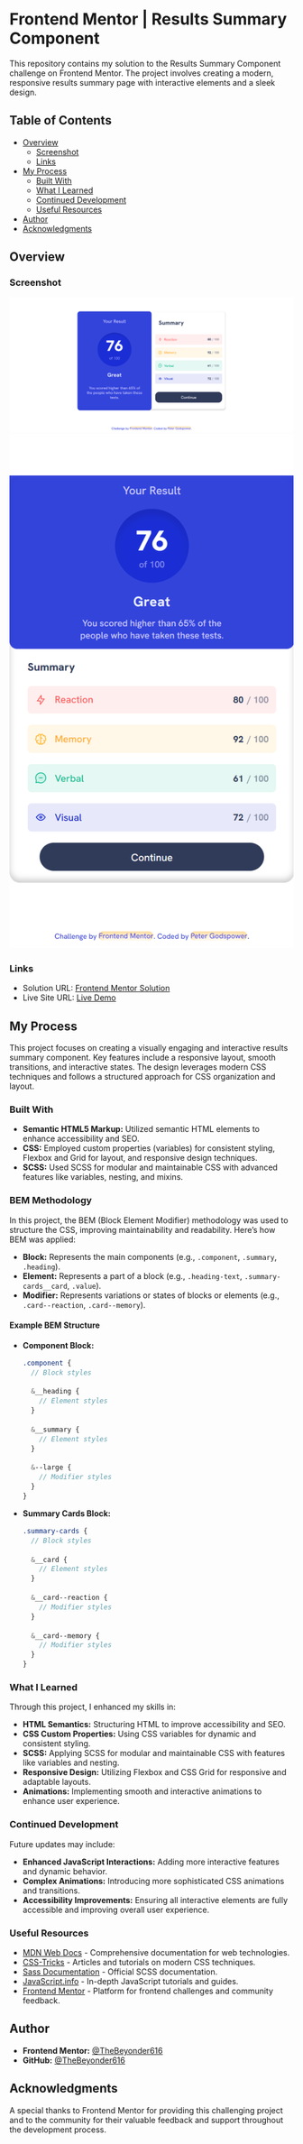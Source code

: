 # Frontend Mentor | Results Summary Component

This repository contains my solution to the Results Summary Component challenge on Frontend Mentor. The project involves creating a modern, responsive results summary page with interactive elements and a sleek design.

## Table of Contents

- [Overview](#overview)
  - [Screenshot](#screenshot)
  - [Links](#links)
- [My Process](#my-process)
  - [Built With](#built-with)
  - [What I Learned](#what-i-learned)
  - [Continued Development](#continued-development)
  - [Useful Resources](#useful-resources)
- [Author](#author)
- [Acknowledgments](#acknowledgments)

## Overview

### Screenshot

![Desktop](./design/Desktop.png)
![Mobile](./design/Mobile.png)

### Links

- Solution URL: [Frontend Mentor Solution](https://www.frontendmentor.io/solutions/your-solution-url)
- Live Site URL: [Live Demo](https://your-github-username.github.io/your-repo-name)

## My Process

This project focuses on creating a visually engaging and interactive results summary component. Key features include a responsive layout, smooth transitions, and interactive states. The design leverages modern CSS techniques and follows a structured approach for CSS organization and layout.

### Built With

- **Semantic HTML5 Markup:** Utilized semantic HTML elements to enhance accessibility and SEO.
- **CSS:** Employed custom properties (variables) for consistent styling, Flexbox and Grid for layout, and responsive design techniques.
- **SCSS:** Used SCSS for modular and maintainable CSS with advanced features like variables, nesting, and mixins.

### BEM Methodology

In this project, the BEM (Block Element Modifier) methodology was used to structure the CSS, improving maintainability and readability. Here’s how BEM was applied:

- **Block:** Represents the main components (e.g., `.component`, `.summary`, `.heading`).
- **Element:** Represents a part of a block (e.g., `.heading-text`, `.summary-cards__card`, `.value`).
- **Modifier:** Represents variations or states of blocks or elements (e.g., `.card--reaction`, `.card--memory`).

#### Example BEM Structure

- **Component Block:**

  ```scss
  .component {
    // Block styles

    &__heading {
      // Element styles
    }

    &__summary {
      // Element styles
    }

    &--large {
      // Modifier styles
    }
  }
  ```

- **Summary Cards Block:**

  ```scss
  .summary-cards {
    // Block styles

    &__card {
      // Element styles
    }

    &__card--reaction {
      // Modifier styles
    }

    &__card--memory {
      // Modifier styles
    }
  }
  ```

### What I Learned

Through this project, I enhanced my skills in:

- **HTML Semantics:** Structuring HTML to improve accessibility and SEO.
- **CSS Custom Properties:** Using CSS variables for dynamic and consistent styling.
- **SCSS:** Applying SCSS for modular and maintainable CSS with features like variables and nesting.
- **Responsive Design:** Utilizing Flexbox and CSS Grid for responsive and adaptable layouts.
- **Animations:** Implementing smooth and interactive animations to enhance user experience.

### Continued Development

Future updates may include:

- **Enhanced JavaScript Interactions:** Adding more interactive features and dynamic behavior.
- **Complex Animations:** Introducing more sophisticated CSS animations and transitions.
- **Accessibility Improvements:** Ensuring all interactive elements are fully accessible and improving overall user experience.

### Useful Resources

- [MDN Web Docs](https://developer.mozilla.org/en-US/) - Comprehensive documentation for web technologies.
- [CSS-Tricks](https://css-tricks.com/) - Articles and tutorials on modern CSS techniques.
- [Sass Documentation](https://sass-lang.com/documentation) - Official SCSS documentation.
- [JavaScript.info](https://javascript.info/) - In-depth JavaScript tutorials and guides.
- [Frontend Mentor](https://www.frontendmentor.io/) - Platform for frontend challenges and community feedback.

## Author

- **Frontend Mentor:** [@TheBeyonder616](https://www.frontendmentor.io/profile/@TheBeyonder616)
- **GitHub:** [@TheBeyonder616](https://github.com/TheBeyonder616)

## Acknowledgments

A special thanks to Frontend Mentor for providing this challenging project and to the community for their valuable feedback and support throughout the development process.
